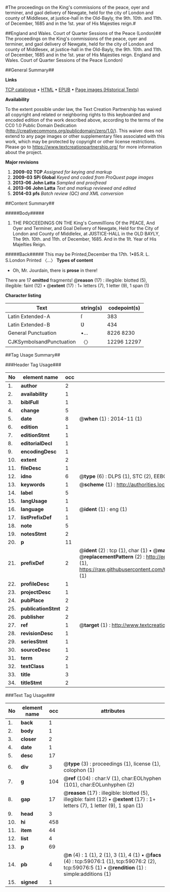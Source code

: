 #The proceedings on the King's commissions of the peace, oyer and terminer, and gaol delivery of Newgate, held for the city of London and county of Middlesex, at justice-hall in the Old-Bayly, the 9th. 10th. and 11th. of December, 1685 and in the 1st. year of His Majesties reign.#

##England and Wales. Court of Quarter Sessions of the Peace (London)##
The proceedings on the King's commissions of the peace, oyer and terminer, and gaol delivery of Newgate, held for the city of London and county of Middlesex, at justice-hall in the Old-Bayly, the 9th. 10th. and 11th. of December, 1685 and in the 1st. year of His Majesties reign.
England and Wales. Court of Quarter Sessions of the Peace (London)

##General Summary##

**Links**

[TCP catalogue](http://www.ota.ox.ac.uk/tcp/)  • 
[HTML](http://tei.it.ox.ac.uk/tcp/Texts-HTML/free/A55/A55967.html)  • 
[EPUB](http://tei.it.ox.ac.uk/tcp/Texts-EPUB/free/A55/A55967.epub) • 
[Page images (Historical Texts)](https://historicaltexts.jisc.ac.uk/eebo-12297452e)

**Availability**

To the extent possible under law, the Text Creation Partnership has waived all copyright and related or neighboring rights to this keyboarded and encoded edition of the work described above, according to the terms of the CC0 1.0 Public Domain Dedication (http://creativecommons.org/publicdomain/zero/1.0/). This waiver does not extend to any page images or other supplementary files associated with this work, which may be protected by copyright or other license restrictions. Please go to https://www.textcreationpartnership.org/ for more information about the project.

**Major revisions**

1. __2009-02__ __TCP__ *Assigned for keying and markup*
1. __2009-03__ __SPi Global__ *Keyed and coded from ProQuest page images*
1. __2013-06__ __John Latta__ *Sampled and proofread*
1. __2013-06__ __John Latta__ *Text and markup reviewed and edited*
1. __2014-03__ __pfs__ *Batch review (QC) and XML conversion*

##Content Summary##

#####Body#####

1. THE PROCEEDINGS ON THE King's Commiſſions Of the PEACE, And Oyer and Terminer, and Goal Delivery of Newgate, Held for the City of London and County of Middleſex, at JƲSTICE-HALL in the OLD BAYLY, The 9th. 10th. and 11th. of December, 1685. And in the 1ſt. Year of His Majeſties Reign.

#####Back#####
This may be Printed,December tha 17th. 1•85.R. L. S.London Printed 〈…〉
**Types of content**

  * Oh, Mr. Jourdain, there is **prose** in there!

There are 17 **omitted** fragments! 
 @__reason__ (17) : illegible: blotted (5), illegible: faint (12)  •  @__extent__ (17) : 1+ letters (7), 1 letter (9), 1 span (1)

**Character listing**


|Text|string(s)|codepoint(s)|
|---|---|---|
|Latin Extended-A|ſ|383|
|Latin Extended-B|Ʋ|434|
|General Punctuation|•…|8226 8230|
|CJKSymbolsandPunctuation|〈〉|12296 12297|

##Tag Usage Summary##

###Header Tag Usage###

|No|element name|occ|attributes|
|---|---|---|---|
|1.|__author__|2||
|2.|__availability__|1||
|3.|__biblFull__|1||
|4.|__change__|5||
|5.|__date__|8| @__when__ (1) : 2014-11 (1)|
|6.|__edition__|1||
|7.|__editionStmt__|1||
|8.|__editorialDecl__|1||
|9.|__encodingDesc__|1||
|10.|__extent__|2||
|11.|__fileDesc__|1||
|12.|__idno__|6| @__type__ (6) : DLPS (1), STC (2), EEBO-CITATION (1), OCLC (1), VID (1)|
|13.|__keywords__|1| @__scheme__ (1) : http://authorities.loc.gov/ (1)|
|14.|__label__|5||
|15.|__langUsage__|1||
|16.|__language__|1| @__ident__ (1) : eng (1)|
|17.|__listPrefixDef__|1||
|18.|__note__|5||
|19.|__notesStmt__|2||
|20.|__p__|11||
|21.|__prefixDef__|2| @__ident__ (2) : tcp (1), char (1)  •  @__matchPattern__ (2) : ([0-9\-]+):([0-9IVX]+) (1), (.+) (1)  •  @__replacementPattern__ (2) : http://eebo.chadwyck.com/downloadtiff?vid=$1&page=$2 (1), https://raw.githubusercontent.com/textcreationpartnership/Texts/master/tcpchars.xml#$1 (1)|
|22.|__profileDesc__|1||
|23.|__projectDesc__|1||
|24.|__pubPlace__|2||
|25.|__publicationStmt__|2||
|26.|__publisher__|2||
|27.|__ref__|1| @__target__ (1) : http://www.textcreationpartnership.org/docs/. (1)|
|28.|__revisionDesc__|1||
|29.|__seriesStmt__|1||
|30.|__sourceDesc__|1||
|31.|__term__|2||
|32.|__textClass__|1||
|33.|__title__|3||
|34.|__titleStmt__|2||


###Text Tag Usage###

|No|element name|occ|attributes|
|---|---|---|---|
|1.|__back__|1||
|2.|__body__|1||
|3.|__closer__|2||
|4.|__date__|1||
|5.|__desc__|17||
|6.|__div__|3| @__type__ (3) : proceedings (1), license (1), colophon (1)|
|7.|__g__|104| @__ref__ (104) : char:V (1), char:EOLhyphen (101), char:EOLunhyphen (2)|
|8.|__gap__|17| @__reason__ (17) : illegible: blotted (5), illegible: faint (12)  •  @__extent__ (17) : 1+ letters (7), 1 letter (9), 1 span (1)|
|9.|__head__|3||
|10.|__hi__|458||
|11.|__item__|44||
|12.|__list__|4||
|13.|__p__|69||
|14.|__pb__|4| @__n__ (4) : 1 (1), 2 (1), 3 (1), 4 (1)  •  @__facs__ (4) : tcp:59076:1 (1), tcp:59076:2 (2), tcp:59076:5 (1)  •  @__rendition__ (1) : simple:additions (1)|
|15.|__signed__|1||
